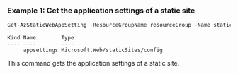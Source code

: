 ### Example 1: Get the application settings of a static site
```powershell
Get-AzStaticWebAppSetting -ResourceGroupName resourceGroup -Name staticweb00
```
```output
Kind Name        Type
---- ----        ----
     appsettings Microsoft.Web/staticSites/config
```

This command gets the application settings of a static site.

